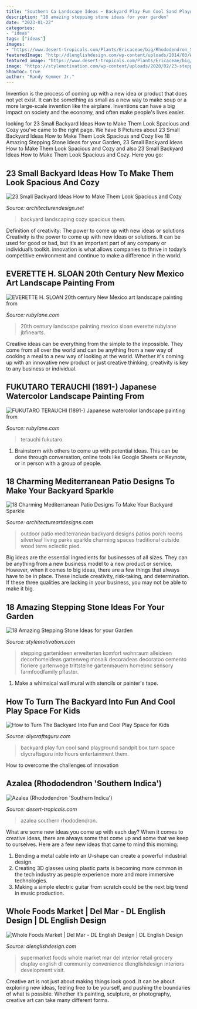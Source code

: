```yaml
---
title: "Southern Ca Landscape Ideas ~ Backyard Play Fun Cool Sand Playground Sandpit Box Turn Space Diycraftsguru Into Hours Entertainment Them"
description: "18 amazing stepping stone ideas for your garden"
date: "2023-01-22"
categories:
- "ideas"
tags: ["ideas"]
images:
- "https://www.desert-tropicals.com/Plants/Ericaceae/big/Rhododendron_Southern.jpg"
featuredImage: "http://dlenglishdesign.com/wp-content/uploads/2014/03/WF-Del-Mar-2013-8.jpg"
featured_image: "https://www.desert-tropicals.com/Plants/Ericaceae/big/Rhododendron_Southern.jpg"
image: "https://stylemotivation.com/wp-content/uploads/2020/02/23-stepping-stones-homebnc.jpg"
ShowToc: true
author: "Randy Kemmer Jr."
---
```



Invention is the process of coming up with a new idea or product that does not yet exist. It can be something as small as a new way to make soup or a more large-scale invention like the airplane. Inventions can have a big impact on society and the economy, and often make people's lives easier.

	

		
looking for 23 Small Backyard Ideas How to Make Them Look Spacious and Cozy you've came to the right page. We have 8 Pictures about 23 Small Backyard Ideas How to Make Them Look Spacious and Cozy like 18 Amazing Stepping Stone Ideas for your Garden, 23 Small Backyard Ideas How to Make Them Look Spacious and Cozy and also 23 Small Backyard Ideas How to Make Them Look Spacious and Cozy. Here you go:
		
    
## 23 Small Backyard Ideas How To Make Them Look Spacious And Cozy

<img loading=lazy src="https://cdn.architecturendesign.net/wp-content/uploads/2014/09/Small-Backyard-Landscaping-Ideas-10.jpg" onerror="this.onerror=null;this.src='https://tse4.mm.bing.net/th?id=OIP.4itkJVHkhMUSS1Uxuwx3XAHaJ4&amp;pid=15.1';" alt="23 Small Backyard Ideas How to Make Them Look Spacious and Cozy">

_Source: architecturendesign.net_

>backyard landscaping cozy spacious them. 

	

Definition of creativity: The power to come up with new ideas or solutions
Creativity is the power to come up with new ideas or solutions. It can be used for good or bad, but it’s an important part of any company or individual’s toolkit. innovation is what allows companies to thrive in today’s competitive environment and continue to make a difference in the world.

    
## EVERETTE H. SLOAN 20th Century New Mexico Art Landscape Painting From

<img loading=lazy src="https://cdn0.rubylane.com/shops/jbfinearts/JB0639.1L.jpg" onerror="this.onerror=null;this.src='https://tse4.mm.bing.net/th?id=OIP.0d-OU7le_0lpQSfEAUTCmgHaFj&amp;pid=15.1';" alt="EVERETTE H. SLOAN 20th century New Mexico art landscape painting from">

_Source: rubylane.com_

>20th century landscape painting mexico sloan everette rubylane jbfinearts. 

	

Creative ideas can be everything from the simple to the impossible. They come from all over the world and can be anything from a new way of cooking a meal to a new way of looking at the world. Whether it's coming up with an innovative new product or just creative thinking, creativity is key to any business or individual.

    
## FUKUTARO TERAUCHI (1891-) Japanese Watercolor Landscape Painting From

<img loading=lazy src="https://cdn0.rubylane.com/shops/jbfinearts/JB02993.1L.jpg" onerror="this.onerror=null;this.src='https://tse2.mm.bing.net/th?id=OIP.8AG3RmdTMncwFJowvZhgsAHaKR&amp;pid=15.1';" alt="FUKUTARO TERAUCHI (1891-) Japanese watercolor landscape painting from">

_Source: rubylane.com_

>terauchi fukutaro. 

	

1. Brainstorm with others to come up with potential ideas. This can be done through conversation, online tools like Google Sheets or Keynote, or in person with a group of people.

    
## 18 Charming Mediterranean Patio Designs To Make Your Backyard Sparkle

<img loading=lazy src="https://www.architectureartdesigns.com/wp-content/uploads/2015/07/18-Charming-Mediterranean-Patio-Designs-To-Make-Your-Backyard-Sparkle-15.jpg" onerror="this.onerror=null;this.src='https://tse4.mm.bing.net/th?id=OIP.3cIS1wS1dkDMiEzPFFpOwQHaJ4&amp;pid=15.1';" alt="18 Charming Mediterranean Patio Designs To Make Your Backyard Sparkle">

_Source: architectureartdesigns.com_

>outdoor patio mediterranean backyard designs patios porch rooms silverleaf living parks sparkle charming spaces traditional outside wood terre eclectic pied. 

	

Big ideas are the essential ingredients for businesses of all sizes. They can be anything from a new business model to a new product or service. However, when it comes to big ideas, there are a few things that always have to be in place. These include creativity, risk-taking, and determination. If these three qualities are lacking in your business, you may not be able to make it big.

    
## 18 Amazing Stepping Stone Ideas For Your Garden

<img loading=lazy src="https://stylemotivation.com/wp-content/uploads/2020/02/23-stepping-stones-homebnc.jpg" onerror="this.onerror=null;this.src='https://tse2.mm.bing.net/th?id=OIP.38IfA455wWupj3yU8HYCiQHaJ4&amp;pid=15.1';" alt="18 Amazing Stepping Stone Ideas for your Garden">

_Source: stylemotivation.com_

>stepping gartenideen erweiterten komfort wohnraum alleideen decorhomeideas gartenweg mosaik decoradeas decoratoo cemento fioriere gartenwege trittsteine gartenmauern homebnc sensory farmfoodfamily pflaster. 

	

1. Make a whimsical wall mural with stencils or painter's tape.

    
## How To Turn The Backyard Into Fun And Cool Play Space For Kids

<img loading=lazy src="https://www.diycraftsguru.com/wp-content/uploads/2016/04/04-kids-backyard-playground.jpg" onerror="this.onerror=null;this.src='https://tse2.mm.bing.net/th?id=OIP.7OwUYE4sBV6lZtcy5vCrqwHaJ4&amp;pid=15.1';" alt="How to Turn The Backyard Into Fun and Cool Play Space for Kids">

_Source: diycraftsguru.com_

>backyard play fun cool sand playground sandpit box turn space diycraftsguru into hours entertainment them. 

	

How to overcome the challenges of innovation
 

    
## Azalea (Rhododendron &#039;Southern Indica&#039;)

<img loading=lazy src="https://www.desert-tropicals.com/Plants/Ericaceae/big/Rhododendron_Southern.jpg" onerror="this.onerror=null;this.src='https://tse4.mm.bing.net/th?id=OIP.-mIrsoPg_aOZS63FnAXWywHaJ4&amp;pid=15.1';" alt="Azalea (Rhododendron &#039;Southern Indica&#039;)">

_Source: desert-tropicals.com_

>azalea southern rhododendron. 

	

What are some new ideas you come up with each day?
When it comes to creative ideas, there are always some that come up and some that we keep to ourselves. Here are a few new ideas that came to mind this morning: 
1. Bending a metal cable into an U-shape can create a powerful industrial design.
2. Creating 3D glasses using plastic parts is becoming more common in the tech industry as people experience more and more immersive technologies.
3. Making a simple electric guitar from scratch could be the next big trend in music production.

    
## Whole Foods Market | Del Mar - DL English Design | DL English Design

<img loading=lazy src="http://dlenglishdesign.com/wp-content/uploads/2014/03/WF-Del-Mar-2013-8.jpg" onerror="this.onerror=null;this.src='https://tse4.mm.bing.net/th?id=OIP.mHh5YzFvH_WAKpT4JmYsXgHaLH&amp;pid=15.1';" alt="Whole Foods Market | Del Mar - DL English Design | DL English Design">

_Source: dlenglishdesign.com_

>supermarket foods whole market mar del interior retail grocery display english dl community convenience dlenglishdesign interiors development visit. 

	

Creative art is not just about making things look good. It can be about exploring new ideas, feeling free to be yourself, and pushing the boundaries of what is possible. Whether it’s painting, sculpture, or photography, creative art can take many different forms.

